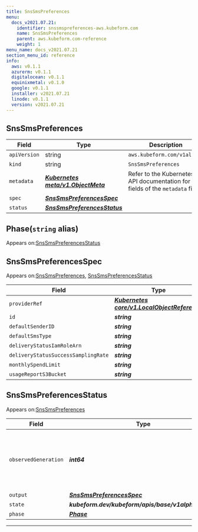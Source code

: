 ```yaml
---
title: SnsSmsPreferences
menu:
  docs_v2021.07.21:
    identifier: snssmspreferences-aws.kubeform.com
    name: SnsSmsPreferences
    parent: aws.kubeform.com-reference
    weight: 1
menu_name: docs_v2021.07.21
section_menu_id: reference
info:
  aws: v0.1.1
  azurerm: v0.1.1
  digitalocean: v0.1.1
  equinixmetal: v0.1.0
  google: v0.1.1
  installer: v2021.07.21
  linode: v0.1.1
  version: v2021.07.21
---
```


## SnsSmsPreferences
| Field | Type | Description |
| ------ | ----- | ----------- |
| `apiVersion` | string | `aws.kubeform.com/v1alpha1` |
|    `kind` | string | `SnsSmsPreferences` |
| `metadata` | ***[Kubernetes meta/v1.ObjectMeta](https://v1-18.docs.kubernetes.io/docs/reference/generated/kubernetes-api/v1.18/#objectmeta-v1-meta)***|Refer to the Kubernetes API documentation for the fields of the `metadata` field.|
| `spec` | ***[SnsSmsPreferencesSpec](#snssmspreferencesspec)***||
| `status` | ***[SnsSmsPreferencesStatus](#snssmspreferencesstatus)***||
## Phase(`string` alias)

Appears on:[SnsSmsPreferencesStatus](#snssmspreferencesstatus)

## SnsSmsPreferencesSpec

Appears on:[SnsSmsPreferences](#snssmspreferences), [SnsSmsPreferencesStatus](#snssmspreferencesstatus)

| Field | Type | Description |
| ------ | ----- | ----------- |
| `providerRef` | ***[Kubernetes core/v1.LocalObjectReference](https://v1-18.docs.kubernetes.io/docs/reference/generated/kubernetes-api/v1.18/#localobjectreference-v1-core)***||
| `id` | ***string***||
| `defaultSenderID` | ***string***| ***(Optional)*** |
| `defaultSmsType` | ***string***| ***(Optional)*** |
| `deliveryStatusIamRoleArn` | ***string***| ***(Optional)*** |
| `deliveryStatusSuccessSamplingRate` | ***string***| ***(Optional)*** |
| `monthlySpendLimit` | ***string***| ***(Optional)*** |
| `usageReportS3Bucket` | ***string***| ***(Optional)*** |
## SnsSmsPreferencesStatus

Appears on:[SnsSmsPreferences](#snssmspreferences)

| Field | Type | Description |
| ------ | ----- | ----------- |
| `observedGeneration` | ***int64***| ***(Optional)*** Resource generation, which is updated on mutation by the API Server.|
| `output` | ***[SnsSmsPreferencesSpec](#snssmspreferencesspec)***| ***(Optional)*** |
| `state` | ***kubeform.dev/kubeform/apis/base/v1alpha1.State***| ***(Optional)*** |
| `phase` | ***[Phase](#phase)***| ***(Optional)*** |
---
